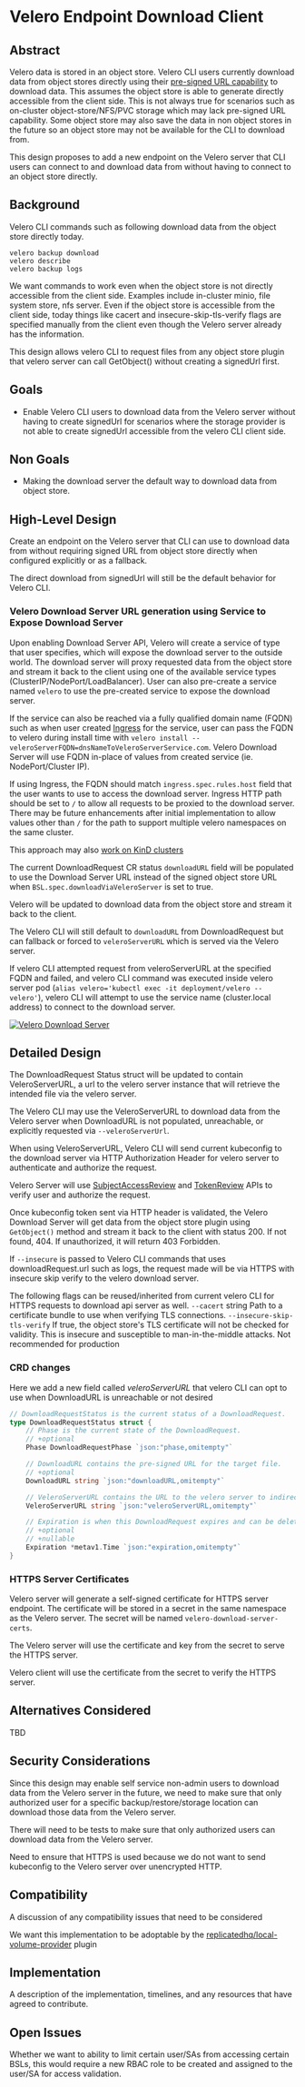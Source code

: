 # Velero Endpoint Download Client

## Abstract

<!-- One to two sentences that describes the goal of this proposal and the problem being solved by the proposed change.
The reader should be able to tell by the title, and the opening paragraph, if this document is relevant to them. -->
Velero data is stored in an object store.
Velero CLI users currently download data from object stores directly using their [pre-signed URL capability](https://docs.aws.amazon.com/AmazonS3/latest/userguide/using-presigned-url.html) to download data.
This assumes the object store is able to generate directly accessible from the client side. This is not always true for scenarios such as on-cluster object-store/NFS/PVC storage which may lack pre-signed URL capability.
Some object store may also save the data in non object stores in the future so an object store may not be available for the CLI to download from.

This design proposes to add a new endpoint on the Velero server that CLI users can connect to and download data from without having to connect to an object store directly.

## Background
Velero CLI commands such as following download data from the object store directly today.
```
velero backup download
velero describe
velero backup logs
```
We want commands to work even when the object store is not directly accessible from the client side. Examples include in-cluster minio, file system store, nfs server.
Even if the object store is accessible from the client side, today things like cacert and insecure-skip-tls-verify flags are specified manually from the client even though the Velero server already has the information.

This design allows velero CLI to request files from any object store plugin that velero server can call GetObject() without creating a signedUrl first.
## Goals
- Enable Velero CLI users to download data from the Velero server without having to create signedUrl for scenarios where the storage provider is not able to create signedUrl accessible from the velero CLI client side.

## Non Goals
- Making the download server the default way to download data from object store.

## High-Level Design
Create an endpoint on the Velero server that CLI can use to download data from without requiring signed URL from object store directly when configured explicitly or as a fallback.

The direct download from signedUrl will still be the default behavior for Velero CLI.

### Velero Download Server URL generation using Service to Expose Download Server

Upon enabling Download Server API, Velero will create a service of type that user specifies, which will expose the download server to the outside world. The download server will proxy requested data from the object store and stream it back to the client using one of the available service types (ClusterIP/NodePort/LoadBalancer). User can also pre-create a service named `velero` to use the pre-created service to expose the download server.

If the service can also be reached via a fully qualified domain name (FQDN) such as when user created [Ingress](https://kubernetes.io/docs/concepts/services-networking/ingress/) for the service, user can pass the FQDN to velero during install time with `velero install --veleroServerFQDN=dnsNameToVeleroServerService.com`. Velero Download Server will use FQDN in-place of values from created service (ie. NodePort/Cluster IP).

If using Ingress, the FQDN should match `ingress.spec.rules.host` field that the user wants to use to access the download server. Ingress HTTP path should be set to `/` to allow all requests to be proxied to the download server. There may be future enhancements after initial implementation to allow values other than `/` for the path to support multiple velero namespaces on the same cluster.

This approach may also [work on KinD clusters](https://kind.sigs.k8s.io/docs/user/loadbalancer/)

The current DownloadRequest CR status `downloadURL` field will be populated to use the Download Server URL instead of the signed object store URL when `BSL.spec.downloadViaVeleroServer` is set to true.

Velero will be updated to download data from the object store and stream it back to the client.

The Velero CLI will still default to `downloadURL` from DownloadRequest but can fallback or forced to `veleroServerURL` which is served via the Velero server.

If velero CLI attempted request from veleroServerURL at the specified FQDN and failed, and velero CLI command was executed inside velero server pod (`alias velero='kubectl exec -it deployment/velero -- velero'`), velero CLI will attempt to use the service name (cluster.local address) to connect to the download server.

[![Velero Download Server](VeleroDownloadServer.jpg)](VeleroDownloadServer.jpg)

## Detailed Design
<!-- A detailed design describing how the changes to the product should be made.

The names of types, fields, interfaces, and methods should be agreed on here, not debated in code review.
The same applies to changes in CRDs, YAML examples, and so on.

Ideally the changes should be made in sequence so that the work required to implement this design can be done incrementally, possibly in parallel. -->

<!-- What we do with the download url -->
The DownloadRequest Status struct will be updated to contain VeleroServerURL, a url to the velero server instance that will retrieve the intended file via the velero server.

The Velero CLI may use the VeleroServerURL to download data from the Velero server when DownloadURL is not populated, unreachable, or explicitly requested via `--veleroServerUrl`.

When using VeleroServerURL, Velero CLI will send current kubeconfig to the download server via HTTP Authorization Header for velero server to authenticate and authorize the request.

Velero Server will use [SubjectAccessReview](https://kubernetes.io/docs/reference/kubernetes-api/authorization-resources/subject-access-review-v1/) and [TokenReview](https://kubernetes.io/docs/reference/kubernetes-api/authentication-resources/token-review-v1/) APIs to verify user and authorize the request.

Once kubeconfig token sent via HTTP header is validated, the Velero Download Server will get data from the object store plugin using `GetObject()` method and stream it back to the client with status 200. If not found, 404. If unauthorized, it will return 403 Forbidden.

If `--insecure` is passed to Velero CLI commands that uses downloadRequest.url such as logs, the request made will be via HTTPS with insecure skip verify to the velero download server.

The following flags can be reused/inherited from current velero CLI for HTTPS requests to download api server as well.
    `--cacert` string              Path to a certificate bundle to use when verifying TLS connections.
    `--insecure-skip-tls-verify`   If true, the object store's TLS certificate will not be checked for validity. This is insecure and susceptible to man-in-the-middle attacks. Not recommended for production

### CRD changes
Here we add a new field called *veleroServerURL* that velero CLI can opt to use when DownloadURL is unreachable or not desired
```go
// DownloadRequestStatus is the current status of a DownloadRequest.
type DownloadRequestStatus struct {
	// Phase is the current state of the DownloadRequest.
	// +optional
	Phase DownloadRequestPhase `json:"phase,omitempty"`

	// DownloadURL contains the pre-signed URL for the target file.
	// +optional
	DownloadURL string `json:"downloadURL,omitempty"`

	// VeleroServerURL contains the URL to the velero server to indirectly request file from backup storage location
	VeleroServerURL string `json:"veleroServerURL,omitempty"`

	// Expiration is when this DownloadRequest expires and can be deleted by the system.
	// +optional
	// +nullable
	Expiration *metav1.Time `json:"expiration,omitempty"`
}
```
### HTTPS Server Certificates
Velero server will generate a self-signed certificate for HTTPS server endpoint. The certificate will be stored in a secret in the same namespace as the Velero server. The secret will be named `velero-download-server-certs`.

The Velero server will use the certificate and key from the secret to serve the HTTPS server.

Velero client will use the certificate from the secret to verify the HTTPS server.
## Alternatives Considered
<!-- If there are alternative high level or detailed designs that were not pursued they should be called out here with a brief explanation of why they were not pursued. -->
TBD

## Security Considerations
<!-- If this proposal has an impact to the security of the product, its users, or data stored or transmitted via the product, they must be addressed here. -->
Since this design may enable self service non-admin users to download data from the Velero server in the future, we need to make sure that only authorized user for a specific backup/restore/storage location can download those data from the Velero server.

There will need to be tests to make sure that only authorized users can download data from the Velero server.

Need to ensure that HTTPS is used because we do not want to send kubeconfig to the Velero server over unencrypted HTTP.

## Compatibility
A discussion of any compatibility issues that need to be considered

We want this implementation to be adoptable by the [replicatedhq/local-volume-provider](https://github.com/replicatedhq/local-volume-provider/) plugin

## Implementation
A description of the implementation, timelines, and any resources that have agreed to contribute.

## Open Issues
<!-- A discussion of issues relating to this proposal for which the author does not know the solution. This section may be omitted if there are none. -->

Whether we want to ability to limit certain user/SAs from accessing certain BSLs, this would require a new RBAC role to be created and assigned to the user/SA for access validation.
